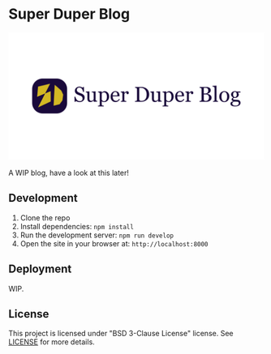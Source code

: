 # Super Duper Blog

![](./static/banner.png)

A WIP blog, have a look at this later!

## Development
1. Clone the repo
2. Install dependencies: `npm install`
3. Run the development server: `npm run develop`
4. Open the site in your browser at: `http://localhost:8000`

## Deployment
WIP.

## License
This project is licensed under "BSD 3-Clause License" license. See [LICENSE](./LICENSE) for more details.
